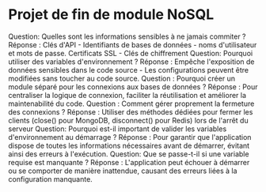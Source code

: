 # Projet de fin de module NoSQL

 Question: Quelles sont les informations sensibles à ne jamais commiter ?
 Réponse : Clés d'API - Identifiants de bases de données - noms d'utilisateur et mots de passe. Certificats SSL - Clés de chiffrement
 Question: Pourquoi utiliser des variables d'environnement ?
 Réponse :  Empêche l'exposition de données sensibles dans le code source - Les configurations peuvent être modifiées sans toucher au code source.
 Question : Pourquoi créer un module séparé pour les connexions aux bases de données ?
 Réponse : Pour centraliser la logique de connexion, faciliter la réutilisation et améliorer la maintenabilité du code.
 Question : Comment gérer proprement la fermeture des connexions ?
 Réponse : Utiliser des méthodes dédiées pour fermer les clients (close() pour MongoDB, disconnect() pour Redis) lors de l'arrêt du serveur 
 Question: Pourquoi est-il important de valider les variables d'environnement au démarrage ?
 Réponse : Pour garantir que l'application dispose de toutes les informations nécessaires avant de démarrer, évitant ainsi des erreurs à l'exécution.
 Question: Que se passe-t-il si une variable requise est manquante ?
 Réponse : L'application peut échouer à démarrer ou se comporter de manière inattendue, causant des erreurs liées à la configuration manquante.
